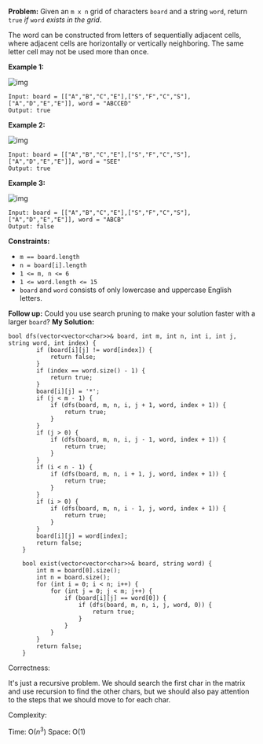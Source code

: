 **Problem:**
Given an `m x n` grid of characters `board` and a string `word`, return `true` *if* `word` *exists in the grid*.

The word can be constructed from letters of sequentially adjacent cells, where adjacent cells are horizontally or vertically neighboring. The same letter cell may not be used more than once.

 

**Example 1:**

![img](https://assets.leetcode.com/uploads/2020/11/04/word2.jpg)

```
Input: board = [["A","B","C","E"],["S","F","C","S"],["A","D","E","E"]], word = "ABCCED"
Output: true
```

**Example 2:**

![img](https://assets.leetcode.com/uploads/2020/11/04/word-1.jpg)

```
Input: board = [["A","B","C","E"],["S","F","C","S"],["A","D","E","E"]], word = "SEE"
Output: true
```

**Example 3:**

![img](https://assets.leetcode.com/uploads/2020/10/15/word3.jpg)

```
Input: board = [["A","B","C","E"],["S","F","C","S"],["A","D","E","E"]], word = "ABCB"
Output: false
```

 

**Constraints:**

- `m == board.length`
- `n = board[i].length`
- `1 <= m, n <= 6`
- `1 <= word.length <= 15`
- `board` and `word` consists of only lowercase and uppercase English letters.

 

**Follow up:** Could you use search pruning to make your solution faster with a larger `board`?
**My Solution:**
```
bool dfs(vector<vector<char>>& board, int m, int n, int i, int j, string word, int index) {
        if (board[i][j] != word[index]) {
            return false;
        }
        if (index == word.size() - 1) {
            return true;
        }
        board[i][j] = '*';
        if (j < m - 1) {
            if (dfs(board, m, n, i, j + 1, word, index + 1)) {
                return true;
            }
        }
        if (j > 0) {
            if (dfs(board, m, n, i, j - 1, word, index + 1)) {
                return true;
            }
        }
        if (i < n - 1) {
            if (dfs(board, m, n, i + 1, j, word, index + 1)) {
                return true;
            }
        }
        if (i > 0) {
            if (dfs(board, m, n, i - 1, j, word, index + 1)) {
                return true;
            }
        }
        board[i][j] = word[index];
        return false;
    }
    
    bool exist(vector<vector<char>>& board, string word) {
        int m = board[0].size();
        int n = board.size();
        for (int i = 0; i < n; i++) {
            for (int j = 0; j < m; j++) {
                if (board[i][j] == word[0]) {
                    if (dfs(board, m, n, i, j, word, 0)) {
                        return true;
                    }
                }
            }
        }
        return false;
    }
```

Correctness:

It's just a recursive problem. We should search the first char in the matrix and use recursion to find the other chars, but we should also pay attention to the steps that we should move to for each char.

Complexity:

Time: O($n^3$)
Space: O(1)